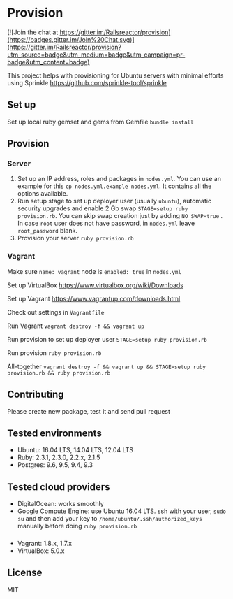 Provision
=========

[![Join the chat at https://gitter.im/Railsreactor/provision](https://badges.gitter.im/Join%20Chat.svg)](https://gitter.im/Railsreactor/provision?utm_source=badge&utm_medium=badge&utm_campaign=pr-badge&utm_content=badge)

This project helps with provisioning for Ubuntu servers with minimal efforts using Sprinkle https://github.com/sprinkle-tool/sprinkle

## Set up

Set up local ruby gemset and gems from Gemfile `bundle install`

## Provision

### Server

1. Set up an IP address, roles and packages in `nodes.yml`. You can use an example for this `cp nodes.yml.example nodes.yml`. It contains all the options available.
2. Run setup stage to set up deployer user (usually `ubuntu`), automatic security upgrades and enable 2 Gb swap `STAGE=setup ruby provision.rb`. You can skip swap creation just by adding `NO_SWAP=true` . In case `root` user does not have password, in `nodes.yml` leave `root_password` blank.
3. Provision your server `ruby provision.rb`

### Vagrant

Make sure `name: vagrant` node is `enabled: true` in `nodes.yml`

Set up VirtualBox https://www.virtualbox.org/wiki/Downloads

Set up Vagrant https://www.vagrantup.com/downloads.html

Check out settings in `Vagrantfile`

Run Vagrant `vagrant destroy -f && vagrant up`

Run provision to set up deployer user `STAGE=setup ruby provision.rb`

Run provision `ruby provision.rb`

All-together `vagrant destroy -f && vagrant up && STAGE=setup ruby provision.rb && ruby provision.rb`

## Contributing

Please create new package, test it and send pull request

## Tested environments

* Ubuntu: 16.04 LTS, 14.04 LTS, 12.04 LTS
* Ruby: 2.3.1, 2.3.0, 2.2.x, 2.1.5
* Postgres: 9.6, 9.5, 9.4, 9.3

## Tested cloud providers

* DigitalOcean: works smoothly
* Google Compute Engine: use Ubuntu 16.04 LTS. ssh with your user, `sudo su` and then add your key to `/home/ubuntu/.ssh/authorized_keys` manually before doing `ruby provision.rb`

###

* Vagrant: 1.8.x, 1.7.x
* VirtualBox: 5.0.x

## License

MIT
